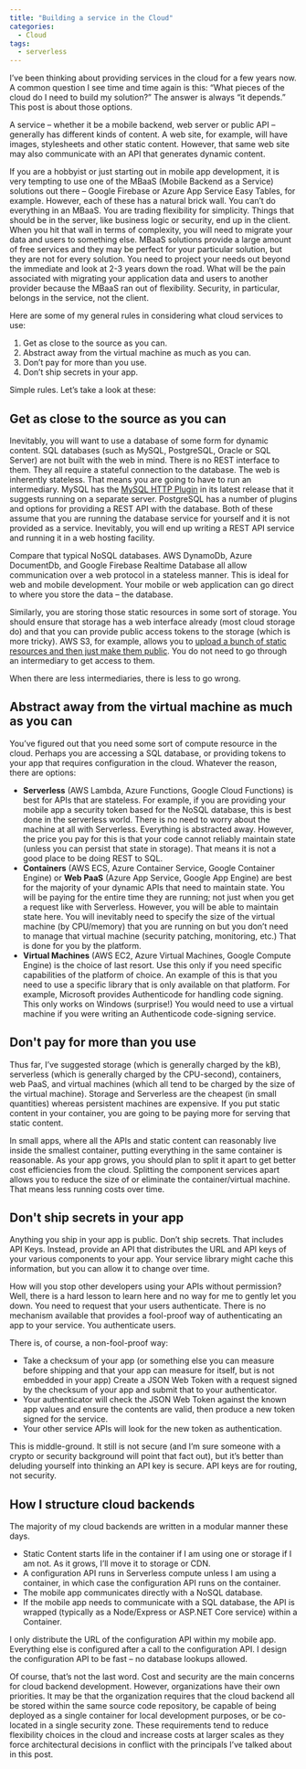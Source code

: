 ```yaml
---
title: "Building a service in the Cloud"
categories:
  - Cloud
tags:
  - serverless
---
```


I’ve been thinking about providing services in the cloud for a few years now.    A common question I see time and time again is this:  “What pieces of the cloud do I need to build my solution?”  The answer is always “it depends.”  This post is about those options.

A service – whether it be a mobile backend, web server or public API – generally has different kinds of content.  A web site, for example, will have images, stylesheets and other static content.  However, that same web site may also communicate with an API that generates dynamic content.

If you are a hobbyist or just starting out in mobile app development, it is very tempting to use one of the MBaaS (Mobile Backend as a Service) solutions out there – Google Firebase or Azure App Service Easy Tables, for example.  However, each of these has a natural brick wall.  You can’t do everything in an MBaaS.  You are trading flexibility for simplicity.  Things that should be in the server, like business logic or security, end up in the client.  When you hit that wall in terms of complexity, you will need to migrate your data and users to something else.  MBaaS solutions provide a large amount of free services and they may be perfect for your particular solution, but they are not for every solution.  You need to project your needs out beyond the immediate and look at 2-3 years down the road.  What will be the pain associated with migrating your application data and users to another provider because the MBaaS ran out of flexibility.  Security, in particular, belongs in the service, not the client.

Here are some of my general rules in considering what cloud services to use:

1. Get as close to the source as you can.
2. Abstract away from the virtual machine as much as you can.
3. Don’t pay for more than you use.
4. Don’t ship secrets in your app.

Simple rules.  Let’s take a look at these:

## Get as close to the source as you can

Inevitably, you will want to use a database of some form for dynamic content.  SQL databases (such as MySQL, PostgreSQL, Oracle or SQL Server) are not built with the web in mind.  There is no REST interface to them.  They all require a stateful connection to the database.  The web is inherently stateless.  That means you are going to have to run an intermediary.  MySQL has the [MySQL HTTP Plugin](http://blog.ulf-wendel.de/2014/mysql-5-7-http-plugin-mysql/) in its latest release that it suggests running on a separate server.  PostgreSQL has a number of plugins and options for providing a REST API with the database.  Both of these assume that you are running the database service for yourself and it is not provided as a service.  Inevitably, you will end up writing a REST API service and running it in a web hosting facility.

Compare that typical NoSQL databases. AWS DynamoDb, Azure DocumentDb, and Google Firebase Realtime Database all allow communication over a web protocol in a stateless manner.   This is ideal for web and mobile development.  Your mobile or web application can go direct to where you store the data – the database.

Similarly, you are storing those static resources in some sort of storage.  You should ensure that storage has a web interface already (most cloud storage do) and that you can provide public access tokens to the storage (which is more tricky).  AWS S3, for example, allows you to [upload a bunch of static resources and then just make them public](http://docs.aws.amazon.com/AmazonS3/latest/dev/HostingWebsiteOnS3Setup.html).  You do not need to go through an intermediary to get access to them.

When there are less intermediaries, there is less to go wrong.

## Abstract away from the virtual machine as much as you can

You’ve figured out that you need some sort of compute resource in the cloud.  Perhaps you are accessing a SQL database, or providing tokens to your app that requires configuration in the cloud.  Whatever the reason, there are options:

* **Serverless** (AWS Lambda, Azure Functions, Google Cloud Functions) is best for APIs that are stateless.  For example, if you are providing your mobile app a security token based for the NoSQL database, this is best done in the serverless world.  There is no need to worry about the machine at all with Serverless.  Everything is abstracted away.  However, the price you pay for this is that your code cannot reliably maintain state (unless you can persist that state in storage).  That means it is not a good place to be doing REST to SQL.
* **Containers** (AWS ECS, Azure Container Service, Google Container Engine) or **Web PaaS** (Azure App Service, Google App Engine) are best for the majority of your dynamic APIs that need to maintain state.  You will be paying for the entire time they are running; not just when you get a request like with Serverless.  However, you will be able to maintain state here.  You will inevitably need to specify the size of the virtual machine (by CPU/memory) that you are running on but you don’t need to manage that virtual machine (security patching, monitoring, etc.)  That is done for you by the platform.
* **Virtual Machines** (AWS EC2, Azure Virtual Machines, Google Compute Engine) is the choice of last resort.  Use this only if you need specific capabilities of the platform of choice.   An example of this is that you need to use a specific library that is only available on that platform.  For example, Microsoft provides Authenticode for handling code signing.  This only works on Windows (surprise!)  You would need to use a virtual machine if you were writing an Authenticode code-signing service.

## Don't pay for more than you use

Thus far, I’ve suggested storage (which is generally charged by the kB), serverless (which is generally charged by the CPU-second), containers, web PaaS, and virtual machines (which all tend to be charged by the size of the virtual machine).  Storage and Serverless are the cheapest (in small quantities) whereas persistent machines are expensive.  If you put static content in your container, you are going to be paying more for serving that static content.

In small apps, where all the APIs and static content can reasonably live inside the smallest container, putting everything in the same container is reasonable.  As your app grows, you should plan to split it apart to get better cost efficiencies from the cloud.  Splitting the component services apart allows you to reduce the size of or eliminate the container/virtual machine.  That means less running costs over time.

## Don't ship secrets in your app

Anything you ship in your app is public.  Don’t ship secrets.  That includes API Keys.  Instead, provide an API that distributes the URL and API keys of your various components to your app.  Your service library might cache this information, but you can allow it to change over time.

How will you stop other developers using your APIs without permission?  Well, there is a hard lesson to learn here and no way for me to gently let you down.  You need to request that your users authenticate.  There is no mechanism available that provides a fool-proof way of authenticating an app to your service.  You authenticate users.

There is, of course, a non-fool-proof way:

* Take a checksum of your app (or something else you can measure before shipping and that your app can measure for itself, but is not embedded in your app)
Create a JSON Web Token with a request signed by the checksum of your app and submit that to your authenticator.
* Your authenticator will check the JSON Web Token against the known app values and ensure the contents are valid, then produce a new token signed for the service.
* Your other service APIs will look for the new token as authentication.

This is middle-ground.  It still is not secure (and I’m sure someone with a crypto or security background will point that fact out), but it’s better than deluding yourself into thinking an API key is secure.  API keys are for routing, not security.

## How I structure cloud backends

The majority of my cloud backends are written in a modular manner these days.

* Static Content starts life in the container if I am using one or storage if I am not.  As it grows, I’ll move it to storage or CDN.
* A configuration API runs in Serverless compute unless I am using a container, in which case the configuration API runs on the container.
* The mobile app communicates directly with a NoSQL database.
* If the mobile app needs to communicate with a SQL database, the API is wrapped (typically as a Node/Express or ASP.NET Core service) within a Container.

I only distribute the URL of the configuration API within my mobile app.  Everything else is configured after a call to the configuration API. I design the configuration API to be fast – no database lookups allowed.

Of course, that’s not the last word.  Cost and security are the main concerns for cloud backend development.  However, organizations have their own priorities.  It may be that the organization requires that the cloud backend all be stored within the same source code repository, be capable of being deployed as  a single container for local development purposes, or be co-located in a single security zone.   These requirements tend to reduce flexibility choices in the cloud and increase costs at larger scales as they force architectural decisions in conflict with the principals I’ve talked about in this post.
